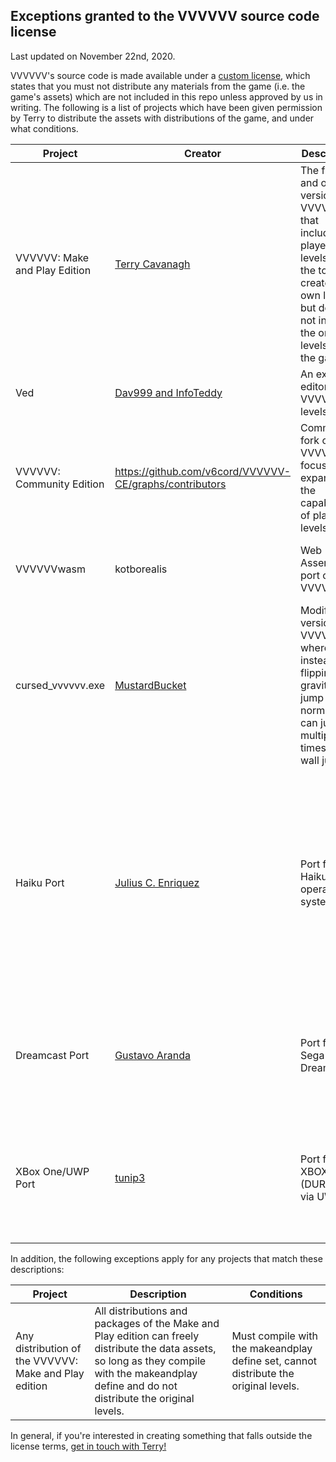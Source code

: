 Exceptions granted to the VVVVVV source code license
-------
Last updated on November 22nd, 2020.

VVVVVV's source code is made available under a [custom license](LICENSE.md), which states that you must not distribute any materials from the game (i.e. the game's assets) which are not included in this repo unless approved by us in writing. The following is a list of projects which have been given permission by Terry to distribute the assets with distributions of the game, and under what conditions.

| Project | Creator | Description | Conditions | Link |
|---|---|---|---|---|
| VVVVVV: Make and Play Edition |[Terry Cavanagh](http://distractionware.com/)|The free and official version of VVVVVV that includes player levels, and the tools to create your own levels, but does not include the original levels from the game.| Must compile with the makeandplay define set, cannot distribute the original levels. | [download](https://thelettervsixtim.es/makeandplay/) |
| Ved | [Dav999 and InfoTeddy](https://gitgud.io/Dav999/ved/-/graphs/master) | An external editor for VVVVVV levels. | No conditions. | [download](https://tolp.nl/ved/), [gitlab](https://gitgud.io/Dav999/ved) |
| VVVVVV: Community Edition | https://github.com/v6cord/VVVVVV-CE/graphs/contributors | Community fork of VVVVVV focused on expanding the capabilities of player levels. | Must compile with the makeandplay define set, cannot distribute the original levels. | [github repo](https://github.com/v6cord/VVVVVV-CE) |
| VVVVVVwasm|kotborealis|Web Assembly port of VVVVVV| Must compile with the makeandplay define set, cannot distribute the original levels. | [github repo](https://github.com/kotborealis/VVVVVVwasm) |
| cursed_vvvvvv.exe | [MustardBucket](https://twitter.com/mustard_bucket/) | Modified version of VVVVVV where instead of flipping gravity you jump normally, can jump multiple times, and wall jump. | Make it impossible to revert to ordinary flipping behaviour. | [download](https://mustardbucket.itch.io/cursed-vvvvvv?secret=O0KvS02wD473pXBF9avreZsww), [twitter gif](https://twitter.com/mustard_bucket/status/1216272971779670016) |
| Haiku Port | [Julius C. Enriquez](https://github.com/win8linux) | Port for the Haiku operating system. | Display the following text in the Haiku package to make it clear that this is an exception: "VVVVVV is a commercial game! The author has given special permission to make this Haiku version available for free. If you enjoy the game, please consider purchasing a copy at [thelettervsixtim.es](http://thelettervsixtim.es)." | [haiku recipe](https://github.com/haikuports/haikuports/tree/master/games-arcade/vvvvvv), [haiku data.zip recipe](https://github.com/haikuports/haikuports/tree/master/games-arcade/vvvvvv_data) |
| Dreamcast Port | [Gustavo Aranda](https://github.com/gusarba/) | Port for the Sega Dreamcast. | Permission is given to distribute a ready-to-use CD image file for the Sega Dreamcast containing the data.zip assets for non commercial use only. | [github repo](https://github.com/gusarba/VVVVVVDC)|
| XBox One/UWP Port | [tunip3](https://github.com/tunip3) | Port for XBOX ONE (DURANGO) via UWP. | Permission is given to distribute a pre-compiled package (containing the data.zip assets) for people to run on development mode xboxes, for non commercial use only. | [github repo](https://github.com/tunip3/DURANGO-V6)|

In addition, the following exceptions apply for any projects that match these descriptions:

| Project | Description | Conditions |
|---|---|---|
| Any distribution of the VVVVVV: Make and Play edition | All distributions and packages of the Make and Play edition can freely distribute the data assets, so long as they compile with the makeandplay define and do not distribute the original levels.| Must compile with the makeandplay define set, cannot distribute the original levels. | 

In general, if you're interested in creating something that falls outside the license terms, [get in touch with Terry!](http://distractionware.com/email/)
